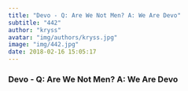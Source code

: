 ```yaml
---
title: "Devo - Q: Are We Not Men? A: We Are Devo"
subtitle: "442"
author: "kryss"
avatar: "img/authors/kryss.jpg"
image: "img/442.jpg"
date: 2018-02-16 15:05:17
---
```


### Devo - Q: Are We Not Men? A: We Are Devo
